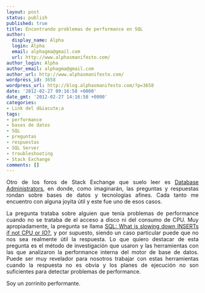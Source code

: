 ```yaml
---
layout: post
status: publish
published: true
title: Encontrando problemas de performance en SQL
author:
  display_name: Alpha
  login: Alpha
  email: alphagma@gmail.com
  url: http://www.alphasmanifesto.com/
author_login: Alpha
author_email: alphagma@gmail.com
author_url: http://www.alphasmanifesto.com/
wordpress_id: 3658
wordpress_url: http://blog.alphasmanifesto.com/?p=3658
date: '2012-02-27 09:16:58 +0000'
date_gmt: '2012-02-27 14:16:58 +0000'
categories:
- Link del d&iacute;a
tags:
- performance
- bases de datos
- SQL
- preguntas
- respuestas
- SQL Server
- troubleshooting
- Stack Exchange
comments: []
---
```

<p style="text-align: justify;">Otro de los foros de Stack Exchange que suelo leer es <a href="http://dba.stackexchange.com/questions/13523/sql-what-is-slowing-down-inserts-if-not-cpu-or-io">Database Administrators</a>, en donde, como imaginar&aacute;n, las preguntas y respuestas rondan sobre bases de datos y tecnolog&iacute;as afines. Cada tanto me encuentro con alguna joyita &uacute;til y este fue uno de esos casos.</p>
<p style="text-align: justify;">La pregunta trataba sobre alguien que ten&iacute;a problemas de performance cuando no se trataba de el acceso a disco ni del consumo de CPU. Muy apropiadamente, la pregunta se llama <a href="http://dba.stackexchange.com/questions/13523/sql-what-is-slowing-down-inserts-if-not-cpu-or-io">SQL: What is slowing down INSERTs if not CPU or IO?</a>, y por supuesto, siendo un caso particular puede que no nos sea realmente &uacute;til la respuesta. Lo que quiero destacar de esta pregunta es el m&eacute;todo de investigaci&oacute;n que usaron y las herramientas con las que analizaron la performance interna del motor de base de datos. Puede ser muy revelador para nosotros trabajar con estas herramientas cuando la respuesta no es obvia y los planes de ejecuci&oacute;n no son suficientes para detectar problemas de performance.</p>
<p style="text-align: justify;">Soy un zorrinito performante.</p>
